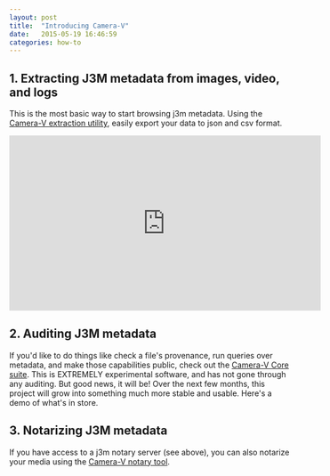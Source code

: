 ```yaml
---
layout: post
title:  "Introducing Camera-V"
date:   2015-05-19 16:46:59
categories: how-to
---
```


## 1. Extracting J3M metadata from images, video, and logs

This is the most basic way to start browsing j3m metadata.  Using the [Camera-V extraction utility](https://github.com/harlo/CameraVExpress), easily export your data to json and csv format.

<iframe width="560" height="315" src="https://www.youtube.com/embed/R016Of8fCqg" frameborder="0" allowfullscreen></iframe>

## 2. Auditing J3M metadata

If you'd like to do things like check a file's provenance, run queries over metadata, and make those capabilities public, check out the [Camera-V Core suite](https://github.com/harlo/InformaFrontend).  This is EXTREMELY experimental software, and has not gone through any auditing.  But good news, it will be!  Over the next few months, this project will grow into something much more stable and usable.  Here's a demo of what's in store.

## 3. Notarizing J3M metadata

If you have access to a j3m notary server (see above), you can also notarize your media using the [Camera-V notary tool](https://github.com/harlo/camera-v.notary).
